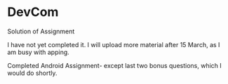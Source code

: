 # DevCom
Solution of Assignment

I have not yet completed it. I will upload more material after 15 March, as I am busy with apping. 

Completed Android Assignment- except last two bonus questions, which I would do shortly.
